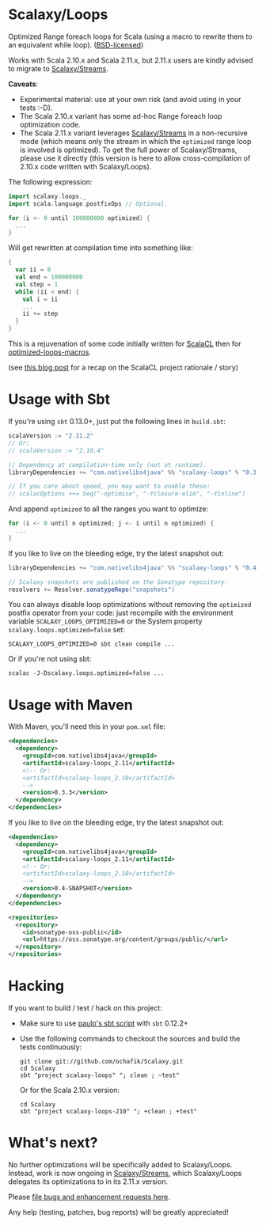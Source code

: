# Scalaxy/Loops

Optimized Range foreach loops for Scala (using a macro to rewrite them to an equivalent while loop).
([BSD-licensed](https://github.com/ochafik/Scalaxy/blob/master/LICENSE))

Works with Scala 2.10.x and Scala 2.11.x, but 2.11.x users are kindly advised to migrate to [Scalaxy/Streams](https://github.com/ochafik/Scalaxy/blob/master/Streams).

**Caveats**:
* Experimental material: use at your own risk (and avoid using in your tests :-D).
* The Scala 2.10.x variant has some ad-hoc Range foreach loop optimization code.
* The Scala 2.11.x variant leverages [Scalaxy/Streams](https://github.com/ochafik/Scalaxy/blob/master/Streams) in a non-recursive mode (which means only the stream in which the `optimized` range loop is involved is optimized). To get the full power of Scalaxy/Streams, please use it directly (this version is here to allow cross-compilation of 2.10.x code written with Scalaxy/Loops).

The following expression:
```scala
import scalaxy.loops._
import scala.language.postfixOps // Optional.

for (i <- 0 until 100000000 optimized) {
  ...
}
```
Will get rewritten at compilation time into something like:
```scala
{
  var ii = 0
  val end = 100000000
  val step = 1
  while (ii < end) {
    val i = ii
    ...
    ii += step
  }
}
```

This is a rejuvenation of some code initially written for [ScalaCL](http://scalacl.googlecode.com/) then for [optimized-loops-macros](https://github.com/ochafik/optimized-loops-macros).

(see [this blog post](http://ochafik.com/blog/?p=806) for a recap on the ScalaCL project rationale / story)


# Usage with Sbt

If you're using `sbt` 0.13.0+, just put the following lines in `build.sbt`:
```scala
scalaVersion := "2.11.2"
// Or:
// scalaVersion := "2.10.4"

// Dependency at compilation-time only (not at runtime).
libraryDependencies += "com.nativelibs4java" %% "scalaxy-loops" % "0.3.0" % "provided"

// If you care about speed, you may want to enable these:
// scalacOptions ++= Seq("-optimise", "-Yclosure-elim", "-Yinline")
```

And append `optimized` to all the ranges you want to optimize:
```scala
for (i <- 0 until n optimized; j <- i until n optimized) {
  ...
}
```

If you like to live on the bleeding edge, try the latest snapshot out:
```scala
libraryDependencies += "com.nativelibs4java" %% "scalaxy-loops" % "0.4-SNAPSHOT" % "provided"

// Scalaxy snapshots are published on the Sonatype repository.
resolvers += Resolver.sonatypeRepo("snapshots")
```

You can always disable loop optimizations without removing the `optimized` postfix operator from your code: just recompile with the environment variable `SCALAXY_LOOPS_OPTIMIZED=0` or the System property `scalaxy.loops.optimized=false` set:
```
SCALAXY_LOOPS_OPTIMIZED=0 sbt clean compile ...
```
Or if you're not using sbt:
```
scalac -J-Dscalaxy.loops.optimized=false ...
```

# Usage with Maven

With Maven, you'll need this in your `pom.xml` file:
```xml
<dependencies>
  <dependency>
    <groupId>com.nativelibs4java</groupId>
    <artifactId>scalaxy-loops_2.11</artifactId>
    <!-- Or:
    <artifactId>scalaxy-loops_2.10</artifactId>
    -->
    <version>0.3.3</version>
  </dependency>
</dependencies>
```

If you like to live on the bleeding edge, try the latest snapshot out:
```xml
<dependencies>
  <dependency>
    <groupId>com.nativelibs4java</groupId>
    <artifactId>scalaxy-loops_2.11</artifactId>
    <!-- Or:
    <artifactId>scalaxy-loops_2.10</artifactId>
    -->
    <version>0.4-SNAPSHOT</version>
  </dependency>
</dependencies>

<repositories>
  <repository>
    <id>sonatype-oss-public</id>
    <url>https://oss.sonatype.org/content/groups/public/</url>
  </repository>
</repositories>
```

# Hacking

If you want to build / test / hack on this project:
- Make sure to use [paulp's sbt script](https://github.com/paulp/sbt-extras) with `sbt` 0.12.2+
- Use the following commands to checkout the sources and build the tests continuously:

    ```
    git clone git://github.com/ochafik/Scalaxy.git
    cd Scalaxy
    sbt "project scalaxy-loops" "; clean ; ~test"
    ```

  Or for the Scala 2.10.x version:

    ```
    cd Scalaxy
    sbt "project scalaxy-loops-210" "; +clean ; +test"
    ```

# What's next?

No further optimizations will be specifically added to Scalaxy/Loops. Instead, work is now ongoing in [Scalaxy/Streams](https://github.com/ochafik/Scalaxy/blob/master/Streams), which Scalaxy/Loops delegates its optimizations to in its 2.11.x version.

Please [file bugs and enhancement requests here](https://github.com/ochafik/Scalaxy/issues/new).

Any help (testing, patches, bug reports) will be greatly appreciated!

